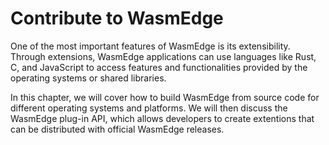 # Contribute to WasmEdge

One of the most important features of WasmEdge is its extensibility.
Through extensions, WasmEdge applications can use languages like 
Rust, C, and JavaScript to access features and functionalities
provided by the operating systems or shared libraries.

In this chapter, we will cover how to build WasmEdge from source code
for different operating systems and platforms. We will then discuss
the WasmEdge plug-in API, which allows developers to create extentions that can be distributed with official WasmEdge releases.



